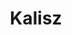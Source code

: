 ---
title: Kalisz
linktitle: Kalisz
description: The oldest Polish town, it existed 2000 years ago and traded with ancient Rome. Also the place where I spent my childhood - though I obviously couldn't have a digital camera, so the photos are mostly from the early 2000s.
---